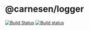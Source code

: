 @carnesen/logger
==========
[![Build Status](https://travis-ci.org/carnesen/logger.svg?branch=master)](https://travis-ci.org/carnesen/logger)
[![Build status](https://ci.appveyor.com/api/projects/status/t5o6m4w2xq6wvo82/branch/master?svg=true)](https://ci.appveyor.com/project/carnesen/logger/branch/master)
